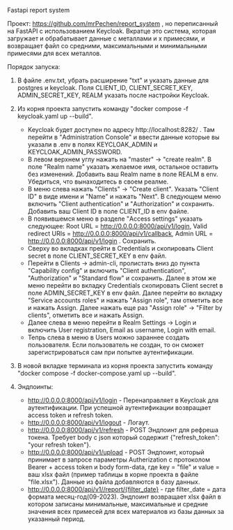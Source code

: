 Fastapi report system

Проект: https://github.com/mrPechen/report_system , но переписанный на FastAPI с использованием Keycloak. Вкратце это система, которая загружает и обрабатывает данные с металлами и х примесями, и возвращает файл со средними, максимальными и минимальными примесями для всех металлов.

Порядок запуска:

1) В файле .env.txt, убрать расширение "txt" и указать данные для postgres и keycloak. Поля CLIENT_ID, CLIENT_SECRET_KEY, ADMIN_SECRET_KEY, REALM указать после настройки Keycloak.
2) Из корня проекта запустить команду "docker compose -f keycloak.yaml up --build".
   - Keycloak будет доступен по адресу http://localhost:8282/ . Там перейти в "Administration Console" и ввести данные которые вы указали в .env в полях KEYCLOAK_ADMIN и KEYCLOAK_ADMIN_PASSWORD.
   - В левом верхнем углу нажать на "master" -> "create realm". В поле "Realm name" указать желаемое имя, остальное оставить без изменений. Добавить ваш Realm name в поле REALM в env. Убедиться, что вынаходитесь в своем реалме.
   - В меню слева нажать "Clients" -> "Create client". Указать "Client ID" в виде имени и "Name" и нажать "Next". В следующем меню включить "Client authentication" и "Authorization" и сохранить. Добавить ваш Client ID в поле CLIENT_ID в env файле.
   - В появившемся меню в разделе "Access settings" указать следующее: Root URL = http://0.0.0.0:8000/api/v1/login, Valid redirect URIs = http://0.0.0.0:8000/api/v1/callback, Admin URL = http://0.0.0.0:8000/api/v1/login . Сохранить.
   - Сверху во вкладках прейти в Credentials и скопировать Client secret в поле CLIENT_SECRET_KEY в env файл.
   - Перейти в Clients -> admin-cli, пролистать вниз до пункта "Capability config" и включить "Client authentication", "Authorization" и "Standard flow" и сохранить. Далее в этом же меню перейти во вкладку Credentials скопировать Client secret в поле ADMIN_SECRET_KEY в env файл. Далее перейти во вкладку "Service accounts roles" и нажать "Assign role", там отметить все и нажать Assign. Далее нажать еще раз "Assign role" -> "Filter by clients", отметить все и нажать Assign.
   - Далее слева в меню перейти в Realm Settings -> Login и включить User registration, Email as username, Login with email.
   - Тепрь слева в меню в Users можно зараннее создать пользователя. Если пользователь не создан, то он сможет зарегистрироваться сам при попытке аутентификации.

3) В новой вкладке терминала из корня проекта запустить команду "docker compose -f docker-compose.yaml up --build".
4) Эндпоинты:
   - http://0.0.0.0:8000/api/v1/login - Перенаправляет в Keycloak для аутентификации. При успешной аутентификации возвращает access token и refresh token.
   - http://0.0.0.0:8000/api/v1/logout - Логаут.
   - http://0.0.0.0:8000/api/v1/refresh - POST Эндпоинт для рефреша токена. Требует body с json который содержит {"refresh_token": "your refresh token"}.
   - http://0.0.0.0:8000/api/v1/upload - POST Эндпоинт, который принимает в запросе параметры Autherization с протоколом Bearer + access token и body form-data, где key = "file" и value = ваш xlsx файл (пример таблицы в корне проекта в файле "file.xlsx"). Данные из файла добавляются в базу данных.
   - http://0.0.0.0:8000/api/v1//report/{filter_date} - где filter_date = дата формата месяц-год(09-2023). Эндпоинт возвращает xlsx файл в котором записаны минимальные, максимальные и средние значения всех примесей для всех материалов из базы данных за указанный период.



